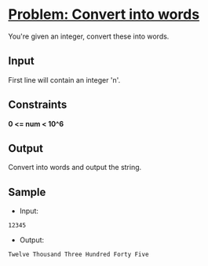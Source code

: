 # [Problem: Convert into words](https://my.newtonschool.co/playground/code/vs7rwjvl5vns)

You're given an integer, convert these into words. 

## Input

First line will contain an integer 'n'.

## Constraints

**0 <= num < 10^6**

## Output

Convert into words and output the string.

## Sample

- Input:
```
12345
```

- Output:
```
Twelve Thousand Three Hundred Forty Five
```
